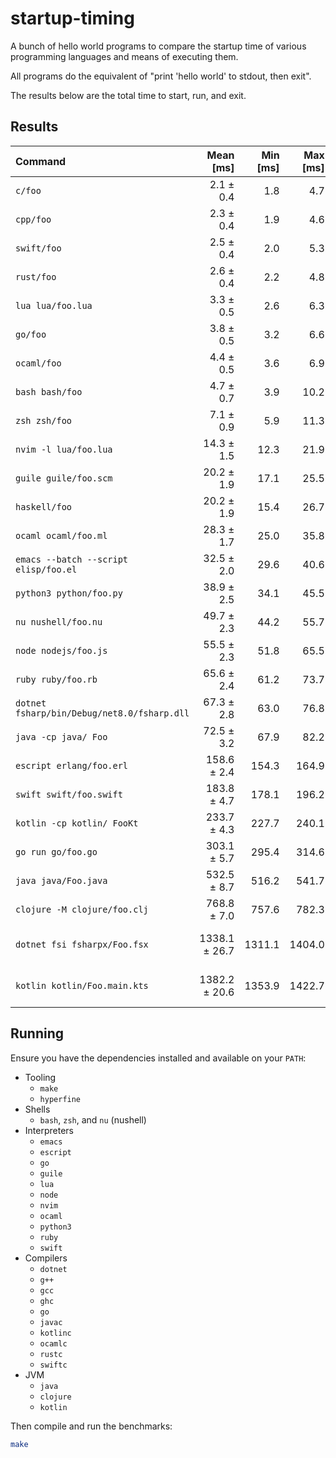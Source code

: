 startup-timing
==============

A bunch of hello world programs to compare the startup time of various programming languages and means of executing them.

All programs do the equivalent of "print 'hello world' to stdout, then exit".

The results below are the total time to start, run, and exit.

Results
-------

| Command | Mean [ms] | Min [ms] | Max [ms] | Relative |
|:---|---:|---:|---:|---:|
| `c/foo` | 2.1 ± 0.4 | 1.8 | 4.7 | 1.00 |
| `cpp/foo` | 2.3 ± 0.4 | 1.9 | 4.6 | 1.09 ± 0.28 |
| `swift/foo` | 2.5 ± 0.4 | 2.0 | 5.3 | 1.16 ± 0.29 |
| `rust/foo` | 2.6 ± 0.4 | 2.2 | 4.8 | 1.23 ± 0.28 |
| `lua lua/foo.lua` | 3.3 ± 0.5 | 2.6 | 6.3 | 1.53 ± 0.36 |
| `go/foo` | 3.8 ± 0.5 | 3.2 | 6.6 | 1.78 ± 0.40 |
| `ocaml/foo` | 4.4 ± 0.5 | 3.6 | 6.9 | 2.08 ± 0.44 |
| `bash bash/foo` | 4.7 ± 0.7 | 3.9 | 10.2 | 2.20 ± 0.50 |
| `zsh zsh/foo` | 7.1 ± 0.9 | 5.9 | 11.3 | 3.33 ± 0.72 |
| `nvim -l lua/foo.lua` | 14.3 ± 1.5 | 12.3 | 21.9 | 6.72 ± 1.36 |
| `guile guile/foo.scm` | 20.2 ± 1.9 | 17.1 | 25.5 | 9.48 ± 1.87 |
| `haskell/foo` | 20.2 ± 1.9 | 15.4 | 26.7 | 9.49 ± 1.88 |
| `ocaml ocaml/foo.ml` | 28.3 ± 1.7 | 25.0 | 35.8 | 13.26 ± 2.45 |
| `emacs --batch --script elisp/foo.el` | 32.5 ± 2.0 | 29.6 | 40.6 | 15.27 ± 2.82 |
| `python3 python/foo.py` | 38.9 ± 2.5 | 34.1 | 45.5 | 18.24 ± 3.39 |
| `nu nushell/foo.nu` | 49.7 ± 2.3 | 44.2 | 55.7 | 23.33 ± 4.22 |
| `node nodejs/foo.js` | 55.5 ± 2.3 | 51.8 | 65.5 | 26.05 ± 4.68 |
| `ruby ruby/foo.rb` | 65.6 ± 2.4 | 61.2 | 73.7 | 30.80 ± 5.50 |
| `dotnet fsharp/bin/Debug/net8.0/fsharp.dll` | 67.3 ± 2.8 | 63.0 | 76.8 | 31.59 ± 5.67 |
| `java -cp java/ Foo` | 72.5 ± 3.2 | 67.9 | 82.2 | 34.03 ± 6.12 |
| `escript erlang/foo.erl` | 158.6 ± 2.4 | 154.3 | 164.9 | 74.41 ± 13.04 |
| `swift swift/foo.swift` | 183.8 ± 4.7 | 178.1 | 196.2 | 86.24 ± 15.22 |
| `kotlin -cp kotlin/ FooKt` | 233.7 ± 4.3 | 227.7 | 240.1 | 109.64 ± 19.25 |
| `go run go/foo.go` | 303.1 ± 5.7 | 295.4 | 314.6 | 142.19 ± 24.97 |
| `java java/Foo.java` | 532.5 ± 8.7 | 516.2 | 541.7 | 249.83 ± 43.81 |
| `clojure -M clojure/foo.clj` | 768.8 ± 7.0 | 757.6 | 782.3 | 360.70 ± 63.07 |
| `dotnet fsi fsharpx/Foo.fsx` | 1338.1 ± 26.7 | 1311.1 | 1404.0 | 627.81 ± 110.33 |
| `kotlin kotlin/Foo.main.kts` | 1382.2 ± 20.6 | 1353.9 | 1422.7 | 648.54 ± 113.65 |

Running
-------

Ensure you have the dependencies installed and available on your `PATH`:

- Tooling
  - `make`
  - `hyperfine`
- Shells
    - `bash`, `zsh`, and `nu` (nushell)
- Interpreters
  - `emacs`
  - `escript`
  - `go`
  - `guile`
  - `lua`
  - `node`
  - `nvim`
  - `ocaml`
  - `python3`
  - `ruby`
  - `swift`
- Compilers
  - `dotnet`
  - `g++`
  - `gcc`
  - `ghc`
  - `go`
  - `javac`
  - `kotlinc`
  - `ocamlc`
  - `rustc`
  - `swiftc`
- JVM
  - `java`
  - `clojure`
  - `kotlin`

Then compile and run the benchmarks:

```bash
make
```
